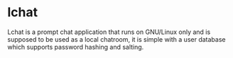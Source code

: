 # lchat
Lchat is a prompt chat application that runs on GNU/Linux only and is supposed to be used as a local chatroom, it is simple with a user database which supports password hashing and salting.
